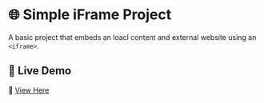# 🌐 Simple iFrame Project  

A basic project that embeds an loacl content and external website using an `<iframe>`.  

## 📌 Live Demo  
🔗 [View Here](https://relaxed-lamington-851276.netlify.app/)  

 
